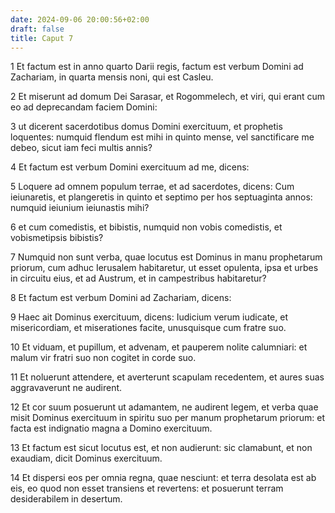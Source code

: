 ```yaml
---
date: 2024-09-06 20:00:56+02:00
draft: false
title: Caput 7
---
```





1 Et factum est in anno quarto Darii regis, factum est verbum Domini ad Zachariam, in quarta mensis noni, qui est Casleu.

2 Et miserunt ad domum Dei Sarasar, et Rogommelech, et viri, qui erant cum eo ad deprecandam faciem Domini:

3 ut dicerent sacerdotibus domus Domini exercituum, et prophetis loquentes: numquid flendum est mihi in quinto mense, vel sanctificare me debeo, sicut iam feci multis annis?

4 Et factum est verbum Domini exercituum ad me, dicens:

5 Loquere ad omnem populum terrae, et ad sacerdotes, dicens: Cum ieiunaretis, et plangeretis in quinto et septimo per hos septuaginta annos: numquid ieiunium ieiunastis mihi?

6 et cum comedistis, et bibistis, numquid non vobis comedistis, et vobismetipsis bibistis?

7 Numquid non sunt verba, quae locutus est Dominus in manu prophetarum priorum, cum adhuc Ierusalem habitaretur, ut esset opulenta, ipsa et urbes in circuitu eius, et ad Austrum, et in campestribus habitaretur?

8 Et factum est verbum Domini ad Zachariam, dicens:

9 Haec ait Dominus exercituum, dicens: Iudicium verum iudicate, et misericordiam, et miserationes facite, unusquisque cum fratre suo.

10 Et viduam, et pupillum, et advenam, et pauperem nolite calumniari: et malum vir fratri suo non cogitet in corde suo.

11 Et noluerunt attendere, et averterunt scapulam recedentem, et aures suas aggravaverunt ne audirent.

12 Et cor suum posuerunt ut adamantem, ne audirent legem, et verba quae misit Dominus exercituum in spiritu suo per manum prophetarum priorum: et facta est indignatio magna a Domino exercituum.

13 Et factum est sicut locutus est, et non audierunt: sic clamabunt, et non exaudiam, dicit Dominus exercituum.

14 Et dispersi eos per omnia regna, quae nesciunt: et terra desolata est ab eis, eo quod non esset transiens et revertens: et posuerunt terram desiderabilem in desertum.

